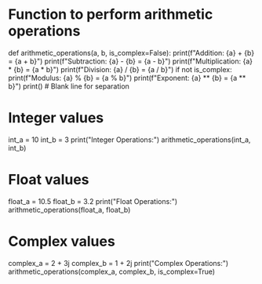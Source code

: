 # Function to perform arithmetic operations
def arithmetic_operations(a, b, is_complex=False):
    print(f"Addition: {a} + {b} = {a + b}")
    print(f"Subtraction: {a} - {b} = {a - b}")
    print(f"Multiplication: {a} * {b} = {a * b}")
    print(f"Division: {a} / {b} = {a / b}")
    if not is_complex:
        print(f"Modulus: {a} % {b} = {a % b}")
    print(f"Exponent: {a} ** {b} = {a ** b}")
    print()  # Blank line for separation

# Integer values
int_a = 10
int_b = 3
print("Integer Operations:")
arithmetic_operations(int_a, int_b)

# Float values
float_a = 10.5
float_b = 3.2
print("Float Operations:")
arithmetic_operations(float_a, float_b)

# Complex values
complex_a = 2 + 3j
complex_b = 1 + 2j
print("Complex Operations:")
arithmetic_operations(complex_a, complex_b, is_complex=True)

